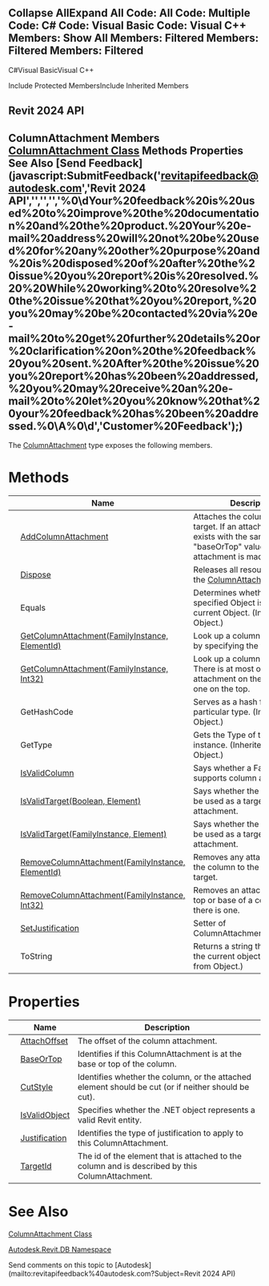 ﻿

Collapse AllExpand All Code: All Code: Multiple Code: C# Code: Visual Basic Code: Visual C++  Members: Show All Members: Filtered Members: Filtered Members: Filtered   
---  
  
C#Visual BasicVisual C++

Include Protected MembersInclude Inherited Members

Revit 2024 API  
---  
ColumnAttachment Members  
[ColumnAttachment Class](848a6cb6-c6cf-584c-eb24-5a91b9d3261d.md) Methods Properties See Also [Send Feedback](javascript:SubmitFeedback\('revitapifeedback@autodesk.com','Revit 2024 API','','','','%0\\dYour%20feedback%20is%20used%20to%20improve%20the%20documentation%20and%20the%20product.%20Your%20e-mail%20address%20will%20not%20be%20used%20for%20any%20other%20purpose%20and%20is%20disposed%20of%20after%20the%20issue%20you%20report%20is%20resolved.%20%20While%20working%20to%20resolve%20the%20issue%20that%20you%20report,%20you%20may%20be%20contacted%20via%20e-mail%20to%20get%20further%20details%20or%20clarification%20on%20the%20feedback%20you%20sent.%20After%20the%20issue%20you%20report%20has%20been%20addressed,%20you%20may%20receive%20an%20e-mail%20to%20let%20you%20know%20that%20your%20feedback%20has%20been%20addressed.%0\\A%0\\d','Customer%20Feedback'\);)  
---  
  
The [ColumnAttachment](848a6cb6-c6cf-584c-eb24-5a91b9d3261d.md) type exposes the following members.

# Methods

|  | Name | Description |
| --- | --- | --- |
|  | [AddColumnAttachment](27944249-fe98-f6ef-ba85-6408535b2d0b.md) | Attaches the column to the target. If an attachment already exists with the same "baseOrTop" value, no attachment is made. |
|  | [Dispose](17052fbb-c1be-6a0e-229b-7317b22cdb2b.md) | Releases all resources used by the [ColumnAttachment](848a6cb6-c6cf-584c-eb24-5a91b9d3261d.md) |
|  | Equals | Determines whether the specified Object is equal to the current Object. (Inherited from Object.) |
|  | [GetColumnAttachment(FamilyInstance, ElementId)](15a48a2f-e0b1-f820-3c72-bc6daf8ff662.md) | Look up a column attachment by specifying the target id. |
|  | [GetColumnAttachment(FamilyInstance, Int32)](2cf91eab-b1ab-f6e1-8816-23146ded3484.md) | Look up a column attachment. There is at most one attachment on the base and one on the top. |
|  | GetHashCode | Serves as a hash function for a particular type.  (Inherited from Object.) |
|  | GetType | Gets the Type of the current instance. (Inherited from Object.) |
|  | [IsValidColumn](7e0f712b-2b3a-6f2e-dd87-1e32383cc0e0.md) | Says whether a FamilyInstance supports column attachments. |
|  | [IsValidTarget(Boolean, Element)](667421da-a275-dc4b-93ea-92eb921878a4.md) | Says whether the element can be used as a target for a new attachment. |
|  | [IsValidTarget(FamilyInstance, Element)](930335df-a9b3-d76c-1080-61cfb0d8ef2d.md) | Says whether the element can be used as a target for a new attachment. |
|  | [RemoveColumnAttachment(FamilyInstance, ElementId)](685266c2-e945-6769-80fc-a674bb874615.md) | Removes any attachment of the column to the specified target. |
|  | [RemoveColumnAttachment(FamilyInstance, Int32)](bd8558bc-0436-235b-3a2f-a8d154059ea6.md) | Removes an attachment at the top or base of a column, if there is one. |
|  | [SetJustification](ce661be1-02e4-b35a-bb5a-6987b3675f28.md) | Setter of ColumnAttachmentJustification |
|  | ToString | Returns a string that represents the current object. (Inherited from Object.) |
  
# Properties

|  | Name | Description |
| --- | --- | --- |
|  | [AttachOffset](9b1311c9-7009-298c-dea9-f0a54ac18dee.md) | The offset of the column attachment. |
|  | [BaseOrTop](39b18609-dfb3-8d9b-7968-049d34650720.md) | Identifies if this ColumnAttachment is at the base or top of the column. |
|  | [CutStyle](dd6e984c-e922-b4a6-9c35-346b916dff84.md) | Identifies whether the column, or the attached element should be cut (or if neither should be cut). |
|  | [IsValidObject](33fe61b7-b243-6b8b-50f8-24d808d4c5d2.md) | Specifies whether the .NET object represents a valid Revit entity. |
|  | [Justification](afea8301-0c8c-32ce-98a0-4962c82d6065.md) | Identifies the type of justification to apply to this ColumnAttachment. |
|  | [TargetId](48072fb6-5cbc-e071-c0f8-fb862320ec28.md) | The id of the element that is attached to the column and is described by this ColumnAttachment. |
  
# See Also

[ColumnAttachment Class](848a6cb6-c6cf-584c-eb24-5a91b9d3261d.md)

[Autodesk.Revit.DB Namespace](87546ba7-461b-c646-cbb1-2cb8f5bff8b2.md)

Send comments on this topic to [Autodesk](mailto:revitapifeedback%40autodesk.com?Subject=Revit 2024 API)